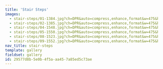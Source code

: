 ```yaml
---
title: 'Stair Steps'
images:
  - stair-steps/01-1384.jpg?ch=DPR&auto=compress,enhance,format&w=475&h=300
  - stair-steps/02-1385.jpg?ch=DPR&auto=compress,enhance,format&w=475&h=300
  - stair-steps/04-1548.jpg?ch=DPR&auto=compress,enhance,format&w=475&h=300
  - stair-steps/05-1550.jpg?ch=DPR&auto=compress,enhance,format&w=475&h=300
  - stair-steps/08-1523.jpg?ch=DPR&auto=compress,enhance,format&w=475&h=300
  - stair-steps/09-1552.jpg?ch=DPR&auto=compress,enhance,format&w=475&h=300
nav_title: stair-steps
template: gallery
fieldset: gallery
id: 29577d8b-5e0b-4f5a-aa45-7a85ed5c73ae
---
```

